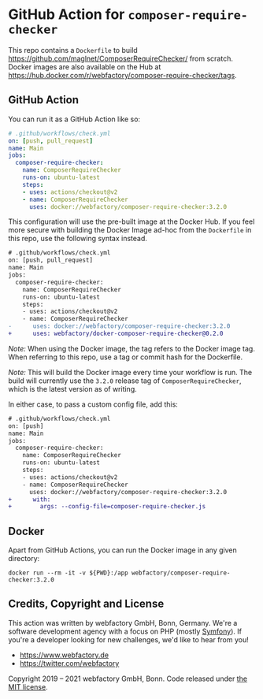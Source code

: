 # GitHub Action for `composer-require-checker`

This repo contains a `Dockerfile` to build https://github.com/maglnet/ComposerRequireChecker/ from scratch. Docker images are also available on the Hub at https://hub.docker.com/r/webfactory/composer-require-checker/tags.

## GitHub Action 

You can run it as a GitHub Action like so:

```yaml
# .github/workflows/check.yml
on: [push, pull_request]
name: Main
jobs:
  composer-require-checker:
    name: ComposerRequireChecker
    runs-on: ubuntu-latest
    steps:
    - uses: actions/checkout@v2
    - name: ComposerRequireChecker
      uses: docker://webfactory/composer-require-checker:3.2.0
```

This configuration will use the pre-built image at the Docker Hub. If you
feel more secure with building the Docker Image ad-hoc from the `Dockerfile`
in this repo, use the following syntax instead.

```diff
# .github/workflows/check.yml
on: [push, pull_request]
name: Main
jobs:
  composer-require-checker:
    name: ComposerRequireChecker
    runs-on: ubuntu-latest
    steps:
    - uses: actions/checkout@v2
    - name: ComposerRequireChecker
-      uses: docker://webfactory/composer-require-checker:3.2.0
+      uses: webfactory/docker-composer-require-checker@0.2.0
```

*Note:* When using the Docker image, the tag refers to the Docker image tag.
When referring to this repo, use a tag or commit hash for the Dockerfile.

*Note:* This will build the Docker image every time your workflow is run.
The build will currently use the `3.2.0` release tag of `ComposerRequireChecker`,
which is the latest version as of writing.

In either case, to pass a custom config file, add this:

```diff
# .github/workflows/check.yml
on: [push]
name: Main
jobs:
  composer-require-checker:
    name: ComposerRequireChecker
    runs-on: ubuntu-latest
    steps:
    - uses: actions/checkout@v2
    - name: ComposerRequireChecker
      uses: docker://webfactory/composer-require-checker:3.2.0
+      with:
+        args: --config-file=composer-require-checker.js
```

## Docker

Apart from GitHub Actions, you can run the Docker image in any given
directory:

`docker run --rm -it -v ${PWD}:/app webfactory/composer-require-checker:3.2.0`

## Credits, Copyright and License

This action was written by webfactory GmbH, Bonn, Germany. We're a software development
agency with a focus on PHP (mostly [Symfony](http://github.com/symfony/symfony)). If you're a
developer looking for new challenges, we'd like to hear from you!

- <https://www.webfactory.de>
- <https://twitter.com/webfactory>

Copyright 2019 – 2021 webfactory GmbH, Bonn. Code released under [the MIT license](LICENSE).
